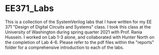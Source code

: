 # EE371_Labs

This is a collection of the SystemVerilog labs that I have written for my EE 371 "Design of Digital Circuits and Systems" class. I took this class at the University of Washington during spring quarter 2021 with Prof. Rania Hussein. I worked on Lab 1-3 alone, and collaborated with Hunter North on the completion of Lab 4-6. Please refer to the pdf files within the "reports" folder for a comprehensive introduction to each of the labs.
